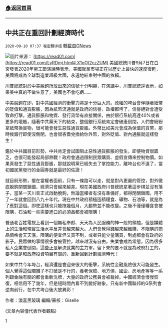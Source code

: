 ###  [:house:返回首頁](https://github.com/ourhimalayas/txt)
---

## 中共正在重回計劃經濟時代
`2020-09-10 07:37 秘密翻译组` [轉載自GNews](https://gnews.org/zh-hant/345523/)

![](https://s3.amazonaws.com/gnews-media-offload/wp-content/uploads/2020/09/10073145/3f7a0f02-dae0-4217-9025-4e1335877cf3.jpg)圖片來源： [https://read01.com](https://read01.com/LyRDmj.html#.X1oOt2czZUM) 
美國總統川普9月7日在白宮發表2020年勞工節演說時表示，美國就業市場正在以歷史上最快的速度復甦，美國將成為全球製造業超級大國，永遠地結束對中國的依賴。

川普總統對於中美脫鉤所放出來的信號十分明顯，在演講中，川普總統還表示，如果美中真的不做生意了，美國也不會吃虧……

中美脫鉤在即，對中共國經濟的衝擊力將是十分巨大的。政權的垮台會伴隨著紙幣的貶值和通貨膨脹，因為紙幣流通就是政府的信譽，政權都垮了，信譽絕對會遭受致命打擊。通貨膨脹和物資、發行貨幣有直接關係，由於銀行系統高達40%或者更多的壞賬，隨著中共黨天下的結束，整個銀行系統肯定會破產倒閉，人們會紛紛拿紙幣換實物，很可能會發生惡性通貨膨脹。外幣比如美元會成為保值的貨幣，那時候銀行即使沒倒閉，也會很吝嗇兌換給你外幣，對外貶值、對內通脹就這樣發生！

鑑於中共國目前形勢，中共肯定會試圖阻止惡性通貨膨脹的發生，即便物資很匱乏，也很可能發起局部熱戰！政府會通過限制民眾購買、虛假宣傳來控制物價。如果真發生了惡性通貨膨脹，那就說明黨已經失去了掌控能力，離垮台也不遠了，當初國民黨發行的金圓券就是最好的佐證！

就目前形勢，擺在當權者面前，只有一條路可以走，就是對內更嚴的管控，對外徹底脫鉤閉關鎖國，經濟只會越來越差。現在美國政府川普總統拿著這步棋並沒有落子，當某一天川普正式啟動脫鉤，無論當權者有沒有準備好，都得閉關鎖國，用不了一年就會回到八九十年代。現在中共政府積極囤積糧食、礦物、石油等，就是為了應對這個。即使這樣也只能拖幾個月，大趨勢並不能改變。之後不僅僅糧食會被限購，石油和一些需要進口的必須品都會被限購！

普通老百姓電視上看到一個無私奉獻、天天為人民服務的神一般的領袖，但是媒體上的生活和現實生活水平反差會越來越大。人們會覺得錢越來越難賺，不限購的商品價格會天天漲，限購的便宜但又買不到，或者只能少量購買，到處都會有政府的影子。民眾做的事情很多會被管控，越來越沒有自由，失業會成為常態，因為很多私人企業會倒閉，這些正是解決就業的主力軍，留下來的要不就是為政府打工的，要不就是和政府投資項目有關的，重新回到計劃經濟時代！

如果中共今年垮台，經濟還是會迎來很大的衝擊，系統性金融風險很大可能發生。個人覺得這個爛攤子不打破是不行的，養老保險、地方債、國企、房地產等等一系列跟金融有關的都會重新洗牌，大量的政府公務員會被裁掉。中國經濟會慢慢恢復，相信用不了幾年，但是短時間內看不到變好跡象。只有新中國聯邦的G系列會逆向前行，在中共垮台後大放異彩！

作者：澳喜黑玻璃
編輯/審核：Giselle

(文章內容僅代表作者觀點)

1
